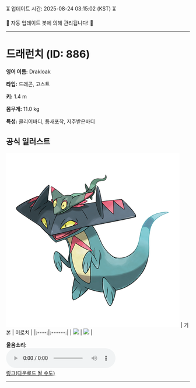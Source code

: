 
⏳ 업데이트 시간: 2025-08-24 03:15:02 (KST) ⏳

🤖 자동 업데이트 봇에 의해 관리됩니다! 🤖

---

# 드래런치 (ID: 886)
**영어 이름:** Drakloak

**타입:** 드래곤, 고스트

**키:** 1.4 m

**몸무게:** 11.0 kg

**특성:** 클리어바디, 틈새포착, 저주받은바디

## 공식 일러스트
![](https://raw.githubusercontent.com/PokeAPI/sprites/master/sprites/pokemon/other/official-artwork/886.png)
| 기본 | 이로치 |
|:----:|:------:|
| <img src="http://play.pokemonshowdown.com/sprites/ani/drakloak.gif" width="200"> | <img src="http://play.pokemonshowdown.com/sprites/ani-shiny/drakloak.gif" width="200"> |

**울음소리:**<br><audio controls src="https://raw.githubusercontent.com/PokeAPI/cries/main/cries/pokemon/latest/886.ogg"></audio><br> [링크(다운로드 될 수도)](https://raw.githubusercontent.com/PokeAPI/cries/main/cries/pokemon/latest/886.ogg)


---
